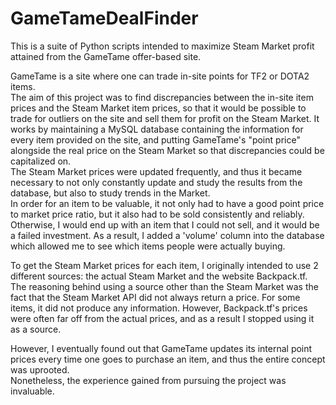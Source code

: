# GameTameDealFinder
This is a suite of Python scripts intended to maximize Steam Market profit attained from the GameTame offer-based site.  
  
GameTame is a site where one can trade in-site points for TF2 or DOTA2 items.  
The aim of this project was to find discrepancies between the in-site item prices and the Steam Market item prices, so that it would be possible to trade for outliers on the site and sell them for profit on the Steam Market.
It works by maintaining a MySQL database containing the information for every item provided on the site, and putting GameTame's "point price"  alongside the real price on the Steam Market so that discrepancies could be capitalized on.  
The Steam Market prices were updated frequently, and thus it became necessary to not only constantly update and study the results from the database, but also to study trends in the Market.  
In order for an item to be valuable, it not only had to have a good point price to market price ratio, but it also had to be sold consistently and reliably. Otherwise, I would end up with an item that I could not sell, and it would be a failed investment. As a result, I added a 'volume' column into the database which allowed me to see which items people were actually buying.
  
To get the Steam Market prices for each item, I originally intended to use 2 different sources: the actual Steam Market and the website Backpack.tf. The reasoning behind using a source other than the Steam Market was the fact that the Steam Market API did not always return a price. For some items, it did not produce any information. However, Backpack.tf's prices were often far off from the actual prices, and as a result I stopped using it as a source.  
  
However, I eventually found out that GameTame updates its internal point prices every time one goes to purchase an item, and thus the entire concept was uprooted.  
Nonetheless, the experience gained from pursuing the project was invaluable.  
